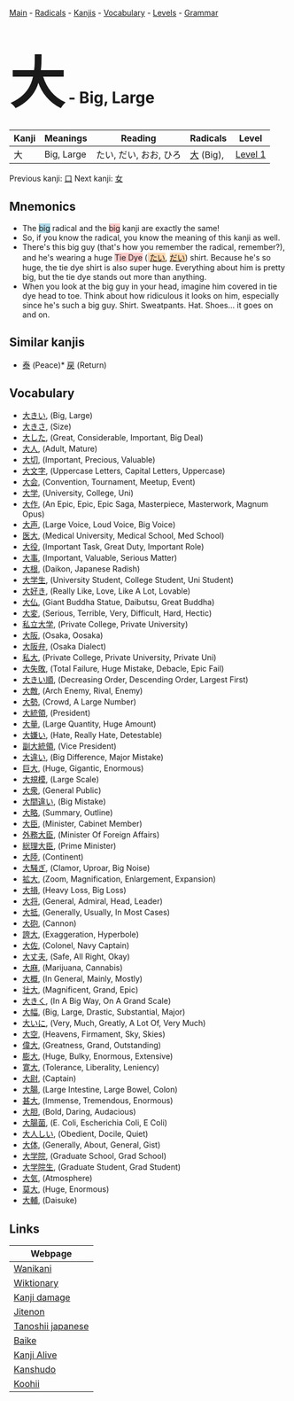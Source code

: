 <style> bigfont {font-size: 100px}</style>
[Main](../index.md) -
[Radicals](../radicals.md) -
[Kanjis](../kanjis.md) -
[Vocabulary](../vocabulary.md) -
[Levels](../levels.md) -
[Grammar](../grammar.md)
# <bigfont> 大</bigfont> - Big, Large 

| Kanji | Meanings | Reading | Radicals | Level |
| --- | --- | --- | --- | --- |
| 大 | Big, Large | たい, だい, おお, ひろ | [大](../radicals/大.md) (Big),  | [Level 1](../levels/wk_level1.md) |

Previous kanji: [口](口.md) Next kanji: [女](女.md) 

## Mnemonics
 * The <span style="background-color:#ADD8E6"> big</span> radical and the <span style="background-color:#ffcccb"> big</span> kanji are exactly the same!
* So, if you know the radical, you know the meaning of this kanji as well.
* There's this big guy (that's how you remember the radical, remember?), and he's wearing a huge <span style="background-color:#ffcccb"> Tie Dye</span> (<span style="background-color:#fed8b1"> [たい](https://jisho.org/search/たい)</span>, <span style="background-color:#fed8b1"> [だい](https://jisho.org/search/だい)</span>) shirt. Because he's so huge, the tie dye shirt is also super huge. Everything about him is pretty big, but the tie dye stands out more than anything.
* When you look at the big guy in your head, imagine him covered in tie dye head to toe. Think about how ridiculous it looks on him, especially since he's such a big guy. Shirt. Sweatpants. Hat. Shoes... it goes on and on.


## Similar kanjis
 * [泰](泰.md) (Peace)* [戻](戻.md) (Return)


## Vocabulary
 * [大きい](../vocabulary/大.md), (Big, Large)
* [大きさ](../vocabulary/大.md), (Size)
* [大した](../vocabulary/大.md), (Great, Considerable, Important, Big Deal)
* [大人](../vocabulary/大.md), (Adult, Mature)
* [大切](../vocabulary/大.md), (Important, Precious, Valuable)
* [大文字](../vocabulary/大.md), (Uppercase Letters, Capital Letters, Uppercase)
* [大会](../vocabulary/大.md), (Convention, Tournament, Meetup, Event)
* [大学](../vocabulary/大.md), (University, College, Uni)
* [大作](../vocabulary/大.md), (An Epic, Epic, Epic Saga, Masterpiece, Masterwork, Magnum Opus)
* [大声](../vocabulary/大.md), (Large Voice, Loud Voice, Big Voice)
* [医大](../vocabulary/大.md), (Medical University, Medical School, Med School)
* [大役](../vocabulary/大.md), (Important Task, Great Duty, Important Role)
* [大事](../vocabulary/大.md), (Important, Valuable, Serious Matter)
* [大根](../vocabulary/大.md), (Daikon, Japanese Radish)
* [大学生](../vocabulary/大.md), (University Student, College Student, Uni Student)
* [大好き](../vocabulary/大.md), (Really Like, Love, Like A Lot, Lovable)
* [大仏](../vocabulary/大.md), (Giant Buddha Statue, Daibutsu, Great Buddha)
* [大変](../vocabulary/大.md), (Serious, Terrible, Very, Difficult, Hard, Hectic)
* [私立大学](../vocabulary/大.md), (Private College, Private University)
* [大阪](../vocabulary/大.md), (Osaka, Oosaka)
* [大阪弁](../vocabulary/大.md), (Osaka Dialect)
* [私大](../vocabulary/大.md), (Private College, Private University, Private Uni)
* [大失敗](../vocabulary/大.md), (Total Failure, Huge Mistake, Debacle, Epic Fail)
* [大きい順](../vocabulary/大.md), (Decreasing Order, Descending Order, Largest First)
* [大敵](../vocabulary/大.md), (Arch Enemy, Rival, Enemy)
* [大勢](../vocabulary/大.md), (Crowd, A Large Number)
* [大統領](../vocabulary/大.md), (President)
* [大量](../vocabulary/大.md), (Large Quantity, Huge Amount)
* [大嫌い](../vocabulary/大.md), (Hate, Really Hate, Detestable)
* [副大統領](../vocabulary/大.md), (Vice President)
* [大違い](../vocabulary/大.md), (Big Difference, Major Mistake)
* [巨大](../vocabulary/大.md), (Huge, Gigantic, Enormous)
* [大規模](../vocabulary/大.md), (Large Scale)
* [大衆](../vocabulary/大.md), (General Public)
* [大間違い](../vocabulary/大.md), (Big Mistake)
* [大略](../vocabulary/大.md), (Summary, Outline)
* [大臣](../vocabulary/大.md), (Minister, Cabinet Member)
* [外務大臣](../vocabulary/大.md), (Minister Of Foreign Affairs)
* [総理大臣](../vocabulary/大.md), (Prime Minister)
* [大陸](../vocabulary/大.md), (Continent)
* [大騒ぎ](../vocabulary/大.md), (Clamor, Uproar, Big Noise)
* [拡大](../vocabulary/大.md), (Zoom, Magnification, Enlargement, Expansion)
* [大損](../vocabulary/大.md), (Heavy Loss, Big Loss)
* [大将](../vocabulary/大.md), (General, Admiral, Head, Leader)
* [大抵](../vocabulary/大.md), (Generally, Usually, In Most Cases)
* [大砲](../vocabulary/大.md), (Cannon)
* [誇大](../vocabulary/大.md), (Exaggeration, Hyperbole)
* [大佐](../vocabulary/大.md), (Colonel, Navy Captain)
* [大丈夫](../vocabulary/大.md), (Safe, All Right, Okay)
* [大麻](../vocabulary/大.md), (Marijuana, Cannabis)
* [大概](../vocabulary/大.md), (In General, Mainly, Mostly)
* [壮大](../vocabulary/大.md), (Magnificent, Grand, Epic)
* [大きく](../vocabulary/大.md), (In A Big Way, On A Grand Scale)
* [大幅](../vocabulary/大.md), (Big, Large, Drastic, Substantial, Major)
* [大いに](../vocabulary/大.md), (Very, Much, Greatly, A Lot Of, Very Much)
* [大空](../vocabulary/大.md), (Heavens, Firmament, Sky, Skies)
* [偉大](../vocabulary/大.md), (Greatness, Grand, Outstanding)
* [膨大](../vocabulary/大.md), (Huge, Bulky, Enormous, Extensive)
* [寛大](../vocabulary/大.md), (Tolerance, Liberality, Leniency)
* [大尉](../vocabulary/大.md), (Captain)
* [大腸](../vocabulary/大.md), (Large Intestine, Large Bowel, Colon)
* [甚大](../vocabulary/大.md), (Immense, Tremendous, Enormous)
* [大胆](../vocabulary/大.md), (Bold, Daring, Audacious)
* [大腸菌](../vocabulary/大.md), (E. Coli, Escherichia Coli, E Coli)
* [大人しい](../vocabulary/大.md), (Obedient, Docile, Quiet)
* [大体](../vocabulary/大.md), (Generally, About, General, Gist)
* [大学院](../vocabulary/大.md), (Graduate School, Grad School)
* [大学院生](../vocabulary/大.md), (Graduate Student, Grad Student)
* [大気](../vocabulary/大.md), (Atmosphere)
* [莫大](../vocabulary/大.md), (Huge, Enormous)
* [大輔](../vocabulary/大.md), (Daisuke)



## Links 

| Webpage |
| --- |
| [Wanikani          ](https://www.wanikani.com/kanji/大) |
| [Wiktionary        ](https://en.wiktionary.org/wiki/大) |
| [Kanji damage      ](http://www.kanjidamage.com/kanji/search?utf8=✓&q=大) |
| [Jitenon           ](https://jitenon.com/kanji/大) |
| [Tanoshii japanese ](https://www.tanoshiijapanese.com/dictionary/kanji.cfm?k=大) |
| [Baike             ](https://baike.baidu.com/item/大) |
| [Kanji Alive       ](https://app.kanjialive.com/大) |
| [Kanshudo          ](https://www.kanshudo.com/searchmn?q=大) |
| [Koohii            ](https://kanji.koohii.com/study/kanji/大) |
